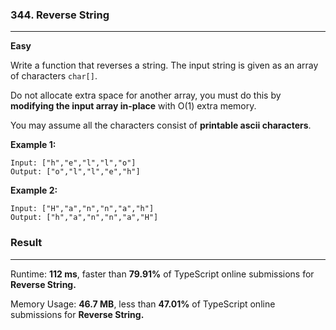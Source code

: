 ### 344. Reverse String

---

**Easy**

Write a function that reverses a string. The input string is given as an array of characters `char[]`.

Do not allocate extra space for another array, you must do this by **modifying the input array in-place** with O(1) extra memory.

You may assume all the characters consist of **printable ascii characters**.

**Example 1:**

```
Input: ["h","e","l","l","o"]
Output: ["o","l","l","e","h"]
```

**Example 2:**

```
Input: ["H","a","n","n","a","h"]
Output: ["h","a","n","n","a","H"]
```

### Result

---

Runtime: **112 ms**, faster than **79.91%** of TypeScript online submissions for **Reverse String.**

Memory Usage: **46.7 MB**, less than **47.01%** of TypeScript online submissions for **Reverse String.**
